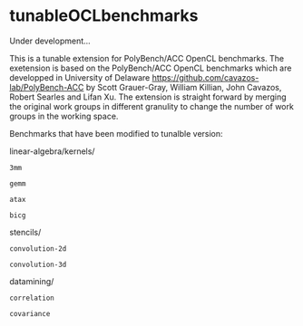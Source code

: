 # tunableOCLbenchmarks

Under development...

This is a tunable extension for PolyBench/ACC OpenCL benchmarks. The exetension is based on the PolyBench/ACC OpenCL benchmarks which are developped in University of Delaware https://github.com/cavazos-lab/PolyBench-ACC by Scott Grauer-Gray, William Killian, John Cavazos, Robert Searles and Lifan Xu. The extension is straight forward by merging the original work groups in different granulity to change the number of work groups in the working space.

Benchmarks that have been modified to tunalble version:

linear-algebra/kernels/

	3mm

	gemm

	atax
	
	bicg

stencils/

	convolution-2d

	convolution-3d

datamining/

	correlation	

	covariance

